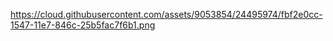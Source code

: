 https://cloud.githubusercontent.com/assets/9053854/24495974/fbf2e0cc-1547-11e7-846c-25b5fac7f6b1.png
